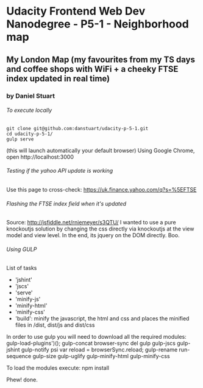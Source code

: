 # Udacity Frontend Web Dev Nanodegree - P5-1 - Neighborhood map
## My London Map (my favourites from my TS days and coffee shops with WiFi + a cheeky FTSE index updated in real time)
### by Daniel Stuart

###### To execute locally
    git clone git@github.com:danstuart/udacity-p-5-1.git
    cd udacity-p-5-1/
    gulp serve
(this will launch automatically your default browser)
Using Google Chrome, open http://localhost:3000

###### Testing if the yahoo API update is working
Use this page to cross-check: https://uk.finance.yahoo.com/q?s=%5EFTSE

###### Flashing the FTSE index field when it's updated
Source: http://jsfiddle.net/rniemeyer/s3QTU/
I wanted to use a pure knockoutjs solution by changing the css directly via knockoutjs at the view model and view level. In the end, its jquery on the DOM directly. Boo.

###### Using GULP
List of tasks
- 'jshint'
- 'jscs'
- 'serve'
- 'minify-js'
- 'minify-html'
- 'minify-css'
- 'build': minify the javascript, the html and css and places the minified files in /dist, dist/js and dist/css

In order to use gulp you will need to download all the required modules:
gulp-load-plugins')();
gulp-concat
browser-sync
del
gulp
gulp-jscs
gulp-jshint
gulp-notify
psi
var reload = browserSync.reload;
gulp-rename
run-sequence
gulp-size
gulp-uglify
gulp-minify-html
gulp-minify-css

To load the modules execute:
    npm install

Phew! done.
